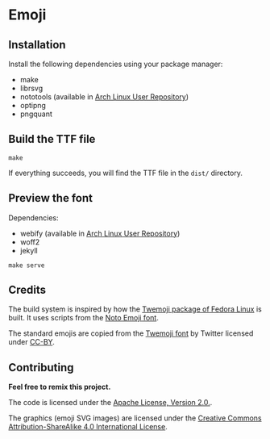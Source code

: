 # Emoji

## Installation

Install the following dependencies using your package manager:

- make
- librsvg
- nototools (available in [Arch Linux User Repository](https://aur.archlinux.org/packages/nototools-git/))
- optipng
- pngquant

## Build the TTF file

```
make
```

If everything succeeds, you will find the TTF file in the `dist/` directory.

## Preview the font

Dependencies:

- webify (available in [Arch Linux User Repository](https://aur.archlinux.org/packages/webify/))
- woff2
- jekyll

```
make serve
```

## Credits

The build system is inspired by how the [Twemoji package of Fedora
Linux](https://src.fedoraproject.org/rpms/twitter-twemoji-fonts) is built. It
uses scripts from the [Noto Emoji
font](https://github.com/googlei18n/noto-emoji).

The standard emojis are copied from the [Twemoji
font](https://twitter.github.io/twemoji/) by Twitter licensed under
[CC-BY](http://creativecommons.org/licenses/by-sa/4.0/).

## Contributing

__Feel free to remix this project.__

The code is licensed under the [Apache License, Version
2.0.](http://www.apache.org/licenses/LICENSE-2.0).

The graphics (emoji SVG images) are licensed under the [Creative Commons
Attribution-ShareAlike 4.0 International
License](http://creativecommons.org/licenses/by-sa/4.0/).
